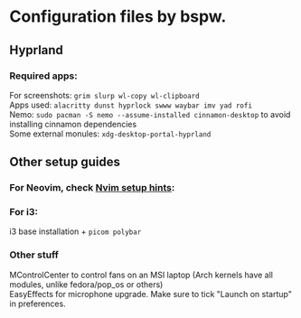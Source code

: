 # Configuration files by bspw.

## Hyprland
### Required apps:
For screenshots: ```grim slurp wl-copy wl-clipboard```<br>
Apps used: ```alacritty dunst hyprlock swww waybar imv yad rofi```<br>
Nemo: ```sudo pacman -S nemo --assume-installed cinnamon-desktop``` to avoid installing cinnamon dependencies<br>
Some external monules: ```xdg-desktop-portal-hyprland```<br>

## Other setup guides
### For Neovim, check [Nvim setup hints](https://github.com/beispielsweise/configs/blob/main/config/nvim/README.md):
### For i3:
i3 base installation +
```picom polybar```

### Other stuff
MControlCenter to control fans on an MSI laptop (Arch kernels have all modules, unlike fedora/pop_os or others) <br>
EasyEffects for microphone upgrade. Make sure to tick "Launch on startup" in preferences.
